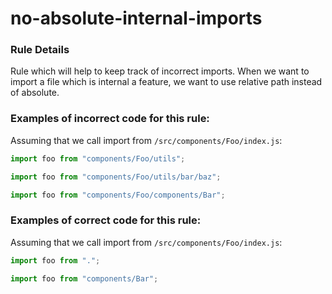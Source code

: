 # no-absolute-internal-imports

### Rule Details

Rule which will help to keep track of incorrect imports.
When we want to import a file which is internal a feature, we want to use relative path instead of absolute.

### Examples of **incorrect** code for this rule:

Assuming that we call import from `/src/components/Foo/index.js`:
```js
import foo from "components/Foo/utils";
```

```js
import foo from "components/Foo/utils/bar/baz";
```

```js
import foo from "components/Foo/components/Bar";
```

### Examples of **correct** code for this rule:

Assuming that we call import from `/src/components/Foo/index.js`:

```js
import foo from ".";
```

```js
import foo from "components/Bar";
```

